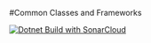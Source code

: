 #Common Classes and Frameworks

[![Dotnet Build with SonarCloud](https://github.com/airslip-ltd/common/actions/workflows/dotnet-build-sonarcloud.yml/badge.svg)](https://github.com/airslip-ltd/common/actions/workflows/dotnet-build-sonarcloud.yml)